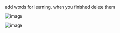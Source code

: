 add words for learning. when you finished delete them

![image](https://user-images.githubusercontent.com/92175747/187977483-0d625d56-0a6c-4568-af77-3040612154ff.png)

![image](https://user-images.githubusercontent.com/92175747/187977539-f18eee1a-1026-467f-8fed-7e5a876ad84d.png)

